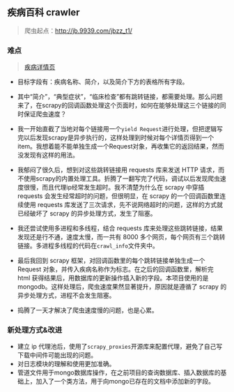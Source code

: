 ##  疾病百科 crawler

> 爬虫起点：http://jb.9939.com/jbzz_t1/

### 难点
> [疾病详情页](http://jb.9939.com/brk/)

* 目标字段有：疾病名称、简介，以及简介下方的表格所有字段。

* 其中“简介”，“典型症状”，“临床检查”都有跳转链接，都需要处理。那么问题来了，在scrapy的回调函数处理这个页面时，如何在能够处理这三个链接的同时保证爬虫速度？

* 我一开始直截了当地对每个链接用一个`yield Request`进行处理，但把逻辑写完以后发现scrapy是异步执行的，这样处理到时候对每个详情页得到一个item。我想着能不能单独生成一个Request对象，再收集它的返回结果，然而没发现有这样的用法。
* 我郁闷了很久后，想到对这些跳转链接用 requests 库来发送 HTTP 请求，而不使用scrapy的内置处理工具。折腾了一翻写完了代码，调试以后发现爬虫速度很慢，而且代理ip经常发生超时。我不清楚为什么在 scrapy 中穿插 requests 会发生经常超时的问题，但很明显，在 scrapy 的一个回调函数里连续使用 requests 库发送了三次请求，先不说网络超时的问题，这样的方式就已经破坏了 scrapy 的异步处理方式，发生了阻塞。
* 我还尝试使用多进程和多线程，结合 requests 库来处理这些跳转链接，结果发现还是行不通，速度太慢，而一共有 8000 多个网页，每个网页有三个跳转链接。多进程多线程的代码在`crawl_info`文件夹中。

* 最后我回到 scrapy 框架，对回调函数里的每个跳转链接单独生成一个 Request 对象，并传入疾病名称作为标志。在之后的回调函数里，解析完 html 获得结果后，用数据库的更新操作插入新的字段。本项目使用的是 mongodb。这样处理后，爬虫速度果然显著提升，原因就是遵循了 scrapy 的异步处理方式，进程不会发生阻塞。

* 捣腾了一天才解决了爬虫速度慢的问题，也是心累。

### 新处理方式&改进
* 建立 ip 代理池后，使用了`scrapy_proxies`开源库来配置代理，避免了自己写下载中间件可能出现的问题。
* 对日志模块的理解和使用更加准确。
* 管道文件用于mongo数据库操作，在之前项目的查询数据库、插入数据库的基础上，加入了一个类方法，用于向mongo已存在的文档中添加新的字段。    
